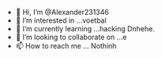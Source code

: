 - 👋 Hi, I’m @Alexander231346
- 👀 I’m interested in ...voetbal 
- 🌱 I’m currently learning ...hacking
Dnhehe.
- 💞️ I’m looking to collaborate on ...e
- 📫 How to reach me ...
Nothinh
<!---
Alexander231346/Alexander231346 is a ✨ special ✨ repository because its `README.md` (this file) appears on your GitHub profile.
You can click the Preview link to take a look at your changes.
--->
